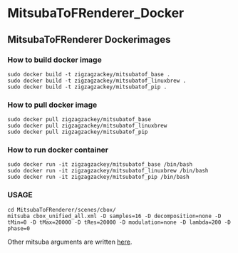 # MitsubaToFRenderer_Docker

## MitsubaToFRenderer Dockerimages

### How to build docker image
```
sudo docker build -t zigzagzackey/mitsubatof_base .
sudo docker build -t zigzagzackey/mitsubatof_linuxbrew .
sudo docker build -t zigzagzackey/mitsubatof_pip .
```

### How to pull docker image
```
sudo docker pull zigzagzackey/mitsubatof_base
sudo docker pull zigzagzackey/mitsubatof_linuxbrew
sudo docker pull zigzagzackey/mitsubatof_pip
```

### How to run docker container
```
sudo docker run -it zigzagzackey/mitsubatof_base /bin/bash
sudo docker run -it zigzagzackey/mitsubatof_linuxbrew /bin/bash
sudo docker run -it zigzagzackey/mitsubatof_pip /bin/bash
```

### USAGE
```
cd MitsubaToFRenderer/scenes/cbox/
mitsuba cbox_unified_all.xml -D samples=16 -D decomposition=none -D tMin=0 -D tMax=20000 -D tRes=20000 -D modulation=none -D lambda=200 -D phase=0
```
Other mitsuba arguments are written [here](https://github.com/cmu-ci-lab/MitsubaToFRenderer/blob/master/USAGE.txt).